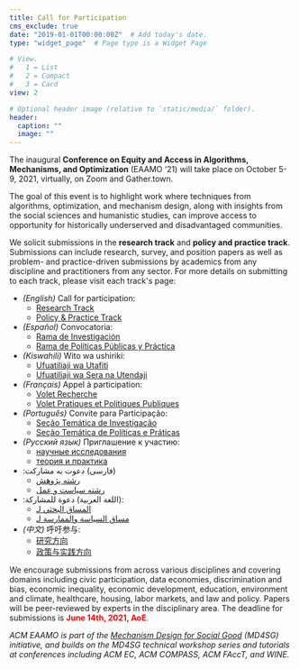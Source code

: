 ```yaml
---
title: Call for Participation
cms_exclude: true
date: "2019-01-01T00:00:00Z"  # Add today's date.
type: "widget_page"  # Page type is a Widget Page

# View.
#   1 = List
#   2 = Compact
#   3 = Card
view: 2

# Optional header image (relative to `static/media/` folder).
header:
  caption: ""
  image: ""
---
```


The inaugural **Conference on Equity and Access in Algorithms, Mechanisms, and Optimization** (EAAMO ‘21) will take place on October 5-9, 2021, virtually, on Zoom and Gather.town.
 
The goal of this event is to highlight work where techniques from algorithms, optimization, and mechanism design, along with insights from the social sciences and humanistic studies, can improve access to opportunity for historically underserved and disadvantaged communities. 
 
We solicit submissions in the **research track** and **policy and practice track**. Submissions can include research, survey, and position papers as well as problem- and practice-driven submissions by academics from any discipline and practitioners from any sector. For more details on submitting to each track, please visit each track's page: 

- *(English)* Call for participation: 
  - [Research Track](https://eaamo.org/cfpresearch/) 
  - [Policy & Practice Track](https://eaamo.org/cfppolicyandpractice/)
- *(Español)* Convocatoria:
  - [Rama de Investigación](https://eaamo.org/cfpresearchspanish/) 
  - [Rama de Políticas Públicas y Práctica](https://eaamo.org/cfppolicyspanish/)
- *(Kiswahili)* Wito wa ushiriki:
  - [Ufuatiliaji wa Utafiti](https://eaamo.org/cfpresearchsw/)
  - [Ufuatiliaji wa Sera na Utendaji](https://eaamo.org/cfppolicysw/)
- *(Français)* Appel à participation:
  - [Volet Recherche](https://eaamo.org/cfpresearchfr/) 
  - [Volet Pratiques et Politiques Publiques](https://eaamo.org/cfppolicyfr/)
- *(Português)* Convite para Participação:
  - [Seção Temática de Investigação](https://eaamo.org/cfpresearchpr/) 
  - [Seção Temática de Políticas e Práticas](https://eaamo.org/cfppolicypr/)
- *(Pусский язык)* Приглашение к участию:
  - [научные исследования](https://eaamo.org/cfpresearchrs/) 
  - [теория и практика](https://eaamo.org/cfppolicyrs/)
- :فارسی) دعوت به مشارکت)
  - [رشته پژوهش](https://eaamo.org/cfpresearchfarsi/) 
  - [رشته سیاست و عمل](https://eaamo.org/cfppolicyfarsi/)
- :اللغة العربية) دعوة للمشاركة):
  - [المساق البحثي لـ](https://eaamo.org/cfpresearchar/) 
  - [مساق السياسة والممارسة لـ](https://eaamo.org/cfppolicyar/)
- *(中文)* 呼吁参与:
  - [研究方向](https://eaamo.org/cfpresearchch/) 
  - [政策与实践方向](https://eaamo.org/cfppolicych/)

We encourage submissions from across various disciplines and covering domains including civic participation, data economies, discrimination and bias, economic inequality, economic development, education, environment and climate, healthcare, housing, labor markets, and law and policy. Papers will be peer-reviewed by experts in the disciplinary area. The deadline for submissions is <span style="color:red">**June 14th, 2021, AoE**.</span>

*ACM EAAMO is part of the [Mechanism Design for Social Good](https://www.md4sg.com) (MD4SG) initiative, and builds on the MD4SG technical workshop series and tutorials at conferences including ACM EC, ACM COMPASS, ACM FAccT, and WINE.*
